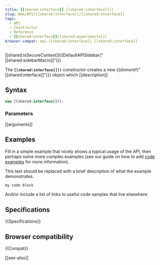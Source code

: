 ```yaml
---
title: [[shared:interface]].[[shared:interface]]()
slug: Web/API/[[shared:interface]]/[[shared:interface]]
tags:
  - API
  - Constructor
  - Reference
  - [[shared:interface]][[shared:experimental]]
browser-compat: api.[[shared:interface]].[[shared:interface]]
---
```

[[shared:isSecureContext]]{{DefaultAPISidebar("[[shared:sidebarMacro]]")}}

The **`[[shared:interface]]()`** constructor creates a new {{domxref("[[shared:interface]]")}} object which [[description]]

## Syntax

```js
new [[shared:interface]]();
```

### Parameters

[[arguments]]

## Examples

Fill in a simple example that nicely shows a typical usage of the API, then perhaps some more complex examples (see our guide on how to add [code examples](/en-US/docs/MDN/Contribute/Structures/Code_examples) for more information).

This text should be replaced with a brief description of what the example demonstrates.

```js
my code block
```

And/or include a list of links to useful code samples that live elsewhere:

## Specifications

{{Specifications}}

## Browser compatibility

{{Compat}}

[[see-also]]